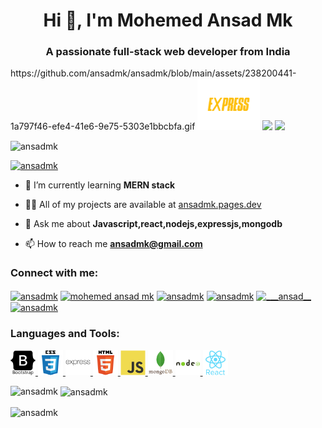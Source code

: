 <h1 align="center">Hi 👋, I'm Mohemed Ansad Mk</h1>
<h3 align="center">A passionate full-stack web developer from India</h3>
https://github.com/ansadmk/ansadmk/blob/main/assets/238200441-1a797f46-efe4-41e6-9e75-5303e1bbcbfa.gif
<img src="https://github.com/ansadmk/ansadmk/blob/main/assets/238200441-1a797f46-efe4-41e6-9e75-5303e1bbcbfa.gif" width="100">
<img src="https://user-images.githubusercontent.com/74038190/212257467-871d32b7-e401-42e8-a166-fcfd7baa4c6b.gif" width="100">
<img src="https://user-images.githubusercontent.com/74038190/212257460-738ff738-247f-4445-a718-cdd0ca76e2db.gif" width="100">
<p align="left"> <img src="https://komarev.com/ghpvc/?username=ansadmk&label=Profile%20views&color=0e75b6&style=flat" alt="ansadmk" /> </p>

<p align="left"> <a href="https://github.com/ryo-ma/github-profile-trophy"><img src="https://github-profile-trophy.vercel.app/?username=ansadmk" alt="ansadmk" /></a> </p>

- 🌱 I’m currently learning **MERN stack**

- 👨‍💻 All of my projects are available at [ansadmk.pages.dev](ansadmk.pages.dev)

- 💬 Ask me about **Javascript,react,nodejs,expressjs,mongodb**

- 📫 How to reach me **ansadmk@gmail.com**

<h3 align="left">Connect with me:</h3>
<p align="left">
<a href="https://dev.to/ansadmk" target="blank"><img align="center" src="https://raw.githubusercontent.com/rahuldkjain/github-profile-readme-generator/master/src/images/icons/Social/devto.svg" alt="ansadmk" height="30" width="40" /></a>
<a href="https://linkedin.com/in/mohemed ansad mk" target="blank"><img align="center" src="https://raw.githubusercontent.com/rahuldkjain/github-profile-readme-generator/master/src/images/icons/Social/linked-in-alt.svg" alt="mohemed ansad mk" height="30" width="40" /></a>
<a href="https://codesandbox.com/ansadmk" target="blank"><img align="center" src="https://raw.githubusercontent.com/rahuldkjain/github-profile-readme-generator/master/src/images/icons/Social/codesandbox.svg" alt="ansadmk" height="30" width="40" /></a>
<a href="https://fb.com/ansadmk" target="blank"><img align="center" src="https://raw.githubusercontent.com/rahuldkjain/github-profile-readme-generator/master/src/images/icons/Social/facebook.svg" alt="ansadmk" height="30" width="40" /></a>
<a href="https://instagram.com/___ansad__" target="blank"><img align="center" src="https://raw.githubusercontent.com/rahuldkjain/github-profile-readme-generator/master/src/images/icons/Social/instagram.svg" alt="___ansad__" height="30" width="40" /></a>
<a href="https://www.hackerrank.com/ansadmk" target="blank"><img align="center" src="https://raw.githubusercontent.com/rahuldkjain/github-profile-readme-generator/master/src/images/icons/Social/hackerrank.svg" alt="ansadmk" height="30" width="40" /></a>
</p>

<h3 align="left">Languages and Tools:</h3>
<p align="left"> <a href="https://getbootstrap.com" target="_blank" rel="noreferrer"> <img src="https://raw.githubusercontent.com/devicons/devicon/master/icons/bootstrap/bootstrap-plain-wordmark.svg" alt="bootstrap" width="40" height="40"/> </a> <a href="https://www.w3schools.com/css/" target="_blank" rel="noreferrer"> <img src="https://raw.githubusercontent.com/devicons/devicon/master/icons/css3/css3-original-wordmark.svg" alt="css3" width="40" height="40"/> </a> <a href="https://expressjs.com" target="_blank" rel="noreferrer"> <img src="https://raw.githubusercontent.com/devicons/devicon/master/icons/express/express-original-wordmark.svg" alt="express" width="40" height="40"/> </a> <a href="https://www.w3.org/html/" target="_blank" rel="noreferrer"> <img src="https://raw.githubusercontent.com/devicons/devicon/master/icons/html5/html5-original-wordmark.svg" alt="html5" width="40" height="40"/> </a> <a href="https://developer.mozilla.org/en-US/docs/Web/JavaScript" target="_blank" rel="noreferrer"> <img src="https://raw.githubusercontent.com/devicons/devicon/master/icons/javascript/javascript-original.svg" alt="javascript" width="40" height="40"/> </a> <a href="https://www.mongodb.com/" target="_blank" rel="noreferrer"> <img src="https://raw.githubusercontent.com/devicons/devicon/master/icons/mongodb/mongodb-original-wordmark.svg" alt="mongodb" width="40" height="40"/> </a> <a href="https://nodejs.org" target="_blank" rel="noreferrer"> <img src="https://raw.githubusercontent.com/devicons/devicon/master/icons/nodejs/nodejs-original-wordmark.svg" alt="nodejs" width="40" height="40"/> </a> <a href="https://reactjs.org/" target="_blank" rel="noreferrer"> <img src="https://raw.githubusercontent.com/devicons/devicon/master/icons/react/react-original-wordmark.svg" alt="react" width="40" height="40"/> </a> </p>

<p><img align="left" src="https://github-readme-stats.vercel.app/api/top-langs?username=ansadmk&show_icons=true&locale=en&layout=compact" alt="ansadmk" /></p>

<p>&nbsp;<img align="center" src="https://github-readme-stats.vercel.app/api?username=ansadmk&show_icons=true&locale=en" alt="ansadmk" /></p>

<p><img align="center" src="https://github-readme-streak-stats.herokuapp.com/?user=ansadmk&" alt="ansadmk" /></p>
